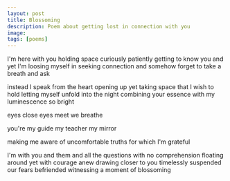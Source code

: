 ```yaml
---
layout: post
title: Blossoming
description: Poem about getting lost in connection with you
image: 
tags: [poems]
---
```


I'm here with you
holding space
curiously patiently
getting to know you
and yet 
I'm loosing myself 
in seeking connection
and somehow forget 
to take a breath
and ask

instead
I speak from the heart
opening up 
yet taking space 
that I wish to hold
letting myself unfold
into the night
combining your essence
with my luminescence
so bright

eyes close 
eyes meet 
we breathe

you're my guide 
my teacher
my mirror

making me aware 
of uncomfortable truths
for which I'm grateful

I'm with you and them 
and all the questions 
with no comprehension
floating around
yet with courage anew
drawing closer to you
timelessly suspended 
our fears befriended
witnessing a moment
of blossoming